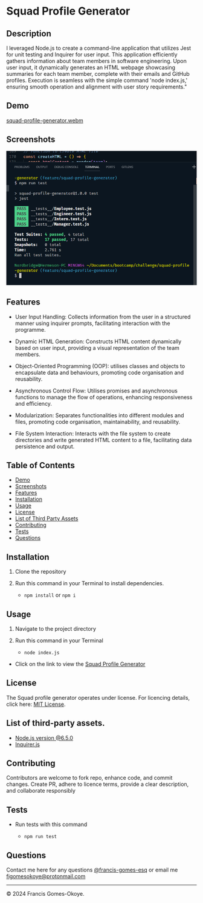 # Squad Profile Generator

## Description

I leveraged Node.js to create a command-line application that utilizes Jest for unit testing and Inquirer for user input. This application efficiently gathers information about team members in software engineering. Upon user input, it dynamically generates an HTML webpage showcasing summaries for each team member, complete with their emails and GitHub profiles. Execution is seamless with the simple command 'node index.js,' ensuring smooth operation and alignment with user story requirements."

## Demo

[squad-profile-generator.webm](https://github.com/francis-gomes-esq/squad-profile-generator/assets/152029704/ddbf2b38-da6a-4700-940c-f50f142783a5)

## Screenshots

![test run](./assets/images/passing-tests-00.png)

## Features

-   User Input Handling: Collects information from the user in a structured manner using inquirer prompts, facilitating interaction with the programme.

-   Dynamic HTML Generation: Constructs HTML content dynamically based on user input, providing a visual representation of the team members.

-   Object-Oriented Programming (OOP): utilises classes and objects to encapsulate data and behaviours, promoting code organisation and reusability.

-   Asynchronous Control Flow: Utilises promises and asynchronous functions to manage the flow of operations, enhancing responsiveness and efficiency.

-   Modularization: Separates functionalities into different modules and files, promoting code organisation, maintainability, and reusability.

-   File System Interaction: Interacts with the file system to create directories and write generated HTML content to a file, facilitating data persistence and output.

## Table of Contents

-   [Demo](#demo)
-   [Screenshots](#screenshots)
-   [Features](#features)
-   [Installation](#installation)
-   [Usage](#usage)
-   [License](#license)
-   [List of Third Party Assets](#list-of-third-party-assets)
-   [Contributing](#contributing)
-   [Tests](#tests)
-   [Questions](#questions)

## Installation

1. Clone the repository

2. Run this command in your Terminal to install dependencies.

    - `npm install` or `npm i`

## Usage

1. Navigate to the project directory

2. Run this command in your Terminal

    - `node index.js`

-   Click on the link to view the [Squad Profile Generator](https://francis-gomes-esq.github.io/squad-profile-generator/)

## License

The Squad profile generator operates under license. For licencing details, click here: [MIT License](https://github.com/francis-gomes-esq/squad-profile-generator?tab=MIT-1-ov-file).

## List of third-party assets.

-   [Node.js version @6.5.0](https://nodejs.org/docs/latest/api/fs.html)
-   [Inquirer.js](https://www.npmjs.com/package/inquirer)

## Contributing

Contributors are welcome to fork repo, enhance code, and commit changes. Create PR, adhere to licence terms, provide a clear description, and collaborate responsibly

## Tests

-   Run tests with this command

    -   `npm run test`

## Questions

Contact me here for any questions [@francis-gomes-esq](https://github.com/francis-gomes-esq) or email me [figomesokoye@protonmail.com](mailto:figomesokoye@protonmail.com)

---

© 2024 Francis Gomes-Okoye.
